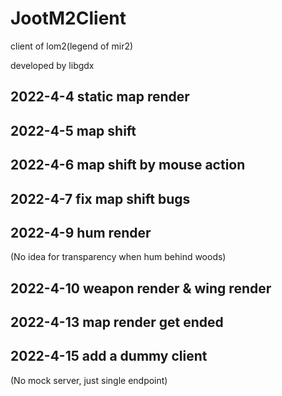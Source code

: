 # JootM2Client
client of lom2(legend of mir2)

developed by libgdx

## 2022-4-4 static map render

## 2022-4-5 map shift

## 2022-4-6 map shift by mouse action

## 2022-4-7 fix map shift bugs

## 2022-4-9 hum render

(No idea for transparency when hum behind woods)

## 2022-4-10 weapon render & wing render

## 2022-4-13 map render get ended

## 2022-4-15 add a dummy client

(No mock server, just single endpoint)